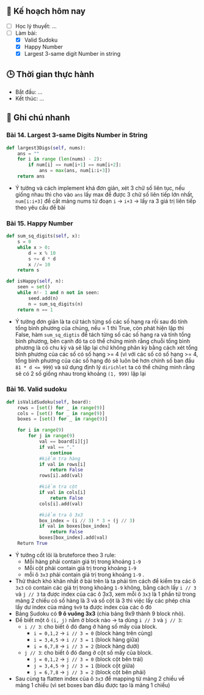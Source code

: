 
## 🎯 Kế hoạch hôm nay
- [ ] Học lý thuyết: ...
- [ ] Làm bài:
  - [x] Valid Sudoku
  - [x] Happy Number
  - [x] Largest 3-same digit Number in string

## 🕒 Thời gian thực hành
- Bắt đầu: ...
- Kết thúc: ...

## 🧠 Ghi chú nhanh

### Bài 14. Largest 3-same Digits Number in String

```python
def largest3Digs(self, nums):
	ans = ""
	for i in range (len(nums) - 2):
		if num[i] == num[i+1] == num[i+2]:
			ans = max(ans, num[i:i+3])
	return ans
```
- Ý tưởng và cách implement khá đơn giản, xét 3 chữ số liên tục, nếu giống nhau thì cho vào `ans` lấy max để được 3 chữ số liên tiếp lớn nhất, `num[i:i+3]` để cắt mảng nums từ đoạn `i` -> `i+3` -> lấy ra 3 giá trị liên tiếp theo yêu cầu đề bài
### Bài 15. Happy Number 

```python
def sum_sq_digits(self, x): 
	s = 0
	while x > 0:
		d = x % 10
		s += d * d
		x //= 10
	return s

def isHappy(self, n):
	seen = set()
	while n!- 1 and n not in seen:
		seed.add(n)
		n = sum_sq_digits(n)
	return n == 1
```

- Ý tưởng đơn giản là ta cứ tách từng số các số hạng ra rồi sau đó tính tổng bình phương của chúng, nếu = 1 thì True, còn phát hiện lặp thì False, hàm `sum_sq_digtis` để tách từng số các số hạng ra và tính tổng bình phương, bên cạnh đó ta có thể chứng minh rằng chuỗi tổng bình phương là có chu kỳ và sẽ lặp lại chứ không phân kỳ bằng cách xét tổng bình phương của các số có số hạng >= 4 (vì với các số có số hạng >= 4, tổng bình phương của các số hạng đó sẽ luôn bé hơn chính số ban đầu `81 * d <= 999`) và sử dụng định lý `dirichlet` ta có thể chứng minh rằng sẽ có 2 số giống nhau trong khoảng `(1, 999)` lặp lại

### Bài 16. Valid sudoku
```python
def isValidSudoku(self, board):
	rows = [set() for _ in range(9)]
	cols = [set() for _ in range(9)]
	boxes = [set() for _ in range(9)]

	for i in range(9)
		for j in range(9)
			val == board[i][j]
			if val == "."
				continue
			#kiểm tra hàng
			if val in rows[i]
				return False
			rows[i].add(val)

			#kiểm tra cột
			if val in cols[i]
				return False
			cols[i].add(val)

			#kiểm tra ô 3x3
			box_index = (i // 3) * 3 + (j // 3)
			if val in boxes[box_index]
				return False
			boxes[box_index].add(val)
	Return True
```
- Ý tưởng cốt lõi là bruteforce theo 3 rule:
	- Mỗi hàng phải contain giá trị trong khoảng `1-9`
	- Mỗi cột phải contain giá trị trong khoảng `1-9`
	- mỗi ô `3x3` phải contain giá trị trong khoảng `1-9`
.
- Thử thách khó khăn nhất ở bài trên là ta phải tìm cách để kiểm tra các ô `3x3` có contain các giá trị trong khoảng `1-9` không, bằng cách lấy `i // 3` và `j // 3` ta được index của các ô 3x3, xem mỗi ô `3x3` là 1 phần tử trong mảng 2 chiều có số hàng là 3 và số cột là 3 thì việc lấy các phép chia lấy dư index của mảng `9x9` ta được index của các ô đó 
- Bảng Sudoku có **9 ô vuông 3x3** (chia bảng 9x9 thành 9 block nhỏ).  
- Để biết một ô `(i, j)` nằm ở block nào → ta dùng `i // 3` và `j // 3`:
	- `i // 3`: cho biết ô đó đang ở hàng số mấy của block.
	    - `i = 0,1,2` → `i // 3 = 0` (block hàng trên cùng)    
	    - `i = 3,4,5` → `i // 3 = 1` (block hàng giữa)
	    - `i = 6,7,8` → `i // 3 = 2` (block hàng dưới)
	- `j // 3`: cho biết ô đó đang ở cột số mấy của block.
	    - `j = 0,1,2` → `j // 3 = 0` (block cột bên trái)
	    - `j = 3,4,5` → `j // 3 = 1` (block cột giữa)
	    - `j = 6,7,8` → `j // 3 = 2` (block cột bên phải)
- Sau cùng ta flatten index của ô `3x3` để mapping từ mảng 2 chiều về mảng 1 chiều (vì set boxes ban đầu được tạo là mảng 1 chiều)